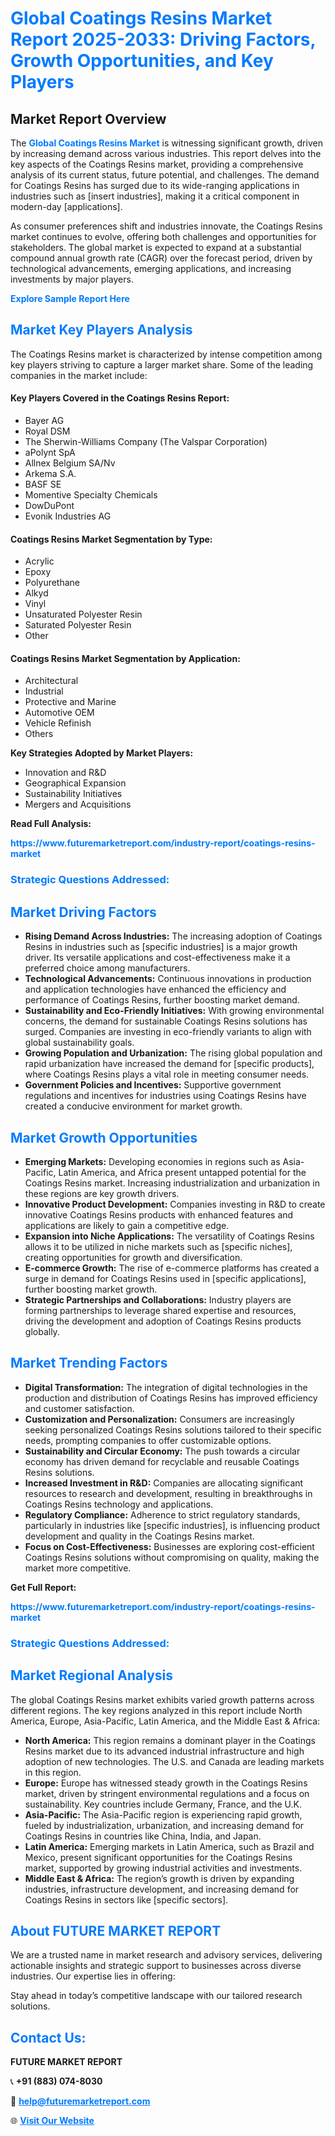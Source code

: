 <h1 style="color: #007BFF;">Global Coatings Resins Market Report 2025-2033: Driving Factors, Growth Opportunities, and Key Players</h1>

<section id="overview">
<h2>Market Report Overview</h2>
<p>The <a href="https://www.futuremarketreport.com/industry-report/coatings-resins-market" style="color: #007BFF; text-decoration: none;"><strong>Global Coatings Resins Market</strong></a> is witnessing significant growth, driven by increasing demand across various industries. This report delves into the key aspects of the Coatings Resins market, providing a comprehensive analysis of its current status, future potential, and challenges. The demand for Coatings Resins has surged due to its wide-ranging applications in industries such as [insert industries], making it a critical component in modern-day [applications].</p>
<p>As consumer preferences shift and industries innovate, the Coatings Resins market continues to evolve, offering both challenges and opportunities for stakeholders. The global market is expected to expand at a substantial compound annual growth rate (CAGR) over the forecast period, driven by technological advancements, emerging applications, and increasing investments by major players.</p>
</section>

<section id="overview">
<p><a href="https://www.futuremarketreport.com/request-sample/reportId=45903" style="color: #007BFF; text-decoration: none;"><strong>Explore Sample Report Here</strong></a></p>
</section>

<section id="key-players">
<h2 style="color: #007BFF;">Market Key Players Analysis</h2>
<p>The Coatings Resins market is characterized by intense competition among key players striving to capture a larger market share. Some of the leading companies in the market include:</p>
<h4>Key Players Covered in the Coatings Resins Report:</h4>
<ul><li>Bayer AG</li><li>Royal DSM</li><li>The Sherwin-Williams Company (The Valspar Corporation)</li><li>aPolynt SpA</li><li>Allnex Belgium SA/Nv</li><li>Arkema S.A.</li><li>BASF SE</li><li>Momentive Specialty Chemicals</li><li>DowDuPont</li><li>Evonik Industries AG</li></ul>
<h4>Coatings Resins Market Segmentation by Type:</h4>
<ul><li>Acrylic</li><li>Epoxy</li><li>Polyurethane</li><li>Alkyd</li><li>Vinyl</li><li>Unsaturated Polyester Resin</li><li>Saturated Polyester Resin</li><li>Other</li></ul>

<h4>Coatings Resins Market Segmentation by Application:</h4>
<ul><li>Architectural</li><li>Industrial</li><li>Protective and Marine</li><li>Automotive OEM</li><li>Vehicle Refinish</li><li>Others</li></ul>
<p><strong>Key Strategies Adopted by Market Players:</strong></p>
<ul>
<li>Innovation and R&D</li>
<li>Geographical Expansion</li>
<li>Sustainability Initiatives</li>
<li>Mergers and Acquisitions</li>
</ul>
</section>

<section>
<p><strong>Read Full Analysis: </strong></p><a href="https://www.futuremarketreport.com/industry-report/coatings-resins-market" style="color: #007BFF; text-decoration: none;"><strong>https://www.futuremarketreport.com/industry-report/coatings-resins-market</strong></a>
<h3 style="color: #007BFF;">Strategic Questions Addressed:</h3>
</section>

<section id="driving-factors">
<h2 style="color: #007BFF;">Market Driving Factors</h2>
<ul>
<li><strong>Rising Demand Across Industries:</strong> The increasing adoption of Coatings Resins in industries such as [specific industries] is a major growth driver. Its versatile applications and cost-effectiveness make it a preferred choice among manufacturers.</li>
<li><strong>Technological Advancements:</strong> Continuous innovations in production and application technologies have enhanced the efficiency and performance of Coatings Resins, further boosting market demand.</li>
<li><strong>Sustainability and Eco-Friendly Initiatives:</strong> With growing environmental concerns, the demand for sustainable Coatings Resins solutions has surged. Companies are investing in eco-friendly variants to align with global sustainability goals.</li>
<li><strong>Growing Population and Urbanization:</strong> The rising global population and rapid urbanization have increased the demand for [specific products], where Coatings Resins plays a vital role in meeting consumer needs.</li>
<li><strong>Government Policies and Incentives:</strong> Supportive government regulations and incentives for industries using Coatings Resins have created a conducive environment for market growth.</li>
</ul>
</section>

<section id="growth-opportunities">
<h2 style="color: #007BFF;">Market Growth Opportunities</h2>
<ul>
<li><strong>Emerging Markets:</strong> Developing economies in regions such as Asia-Pacific, Latin America, and Africa present untapped potential for the Coatings Resins market. Increasing industrialization and urbanization in these regions are key growth drivers.</li>
<li><strong>Innovative Product Development:</strong> Companies investing in R&D to create innovative Coatings Resins products with enhanced features and applications are likely to gain a competitive edge.</li>
<li><strong>Expansion into Niche Applications:</strong> The versatility of Coatings Resins allows it to be utilized in niche markets such as [specific niches], creating opportunities for growth and diversification.</li>
<li><strong>E-commerce Growth:</strong> The rise of e-commerce platforms has created a surge in demand for Coatings Resins used in [specific applications], further boosting market growth.</li>
<li><strong>Strategic Partnerships and Collaborations:</strong> Industry players are forming partnerships to leverage shared expertise and resources, driving the development and adoption of Coatings Resins products globally.</li>
</ul>
</section>

<section id="trending-factors">
<h2 style="color: #007BFF;">Market Trending Factors</h2>
<ul>
<li><strong>Digital Transformation:</strong> The integration of digital technologies in the production and distribution of Coatings Resins has improved efficiency and customer satisfaction.</li>
<li><strong>Customization and Personalization:</strong> Consumers are increasingly seeking personalized Coatings Resins solutions tailored to their specific needs, prompting companies to offer customizable options.</li>
<li><strong>Sustainability and Circular Economy:</strong> The push towards a circular economy has driven demand for recyclable and reusable Coatings Resins solutions.</li>
<li><strong>Increased Investment in R&D:</strong> Companies are allocating significant resources to research and development, resulting in breakthroughs in Coatings Resins technology and applications.</li>
<li><strong>Regulatory Compliance:</strong> Adherence to strict regulatory standards, particularly in industries like [specific industries], is influencing product development and quality in the Coatings Resins market.</li>
<li><strong>Focus on Cost-Effectiveness:</strong> Businesses are exploring cost-efficient Coatings Resins solutions without compromising on quality, making the market more competitive.</li>
</ul>
</section>

<section>
<p><strong>Get Full Report: </strong></p><a href="https://www.futuremarketreport.com/industry-report/coatings-resins-market" style="color: #007BFF; text-decoration: none;"><strong>https://www.futuremarketreport.com/industry-report/coatings-resins-market</strong></a>
<h3 style="color: #007BFF;">Strategic Questions Addressed:</h3>
</section>


<section id="regional-analysis">
<h2 style="color: #007BFF;">Market Regional Analysis</h2>
<p>The global Coatings Resins market exhibits varied growth patterns across different regions. The key regions analyzed in this report include North America, Europe, Asia-Pacific, Latin America, and the Middle East & Africa:</p>
<ul>
<li><strong>North America:</strong> This region remains a dominant player in the Coatings Resins market due to its advanced industrial infrastructure and high adoption of new technologies. The U.S. and Canada are leading markets in this region.</li>
<li><strong>Europe:</strong> Europe has witnessed steady growth in the Coatings Resins market, driven by stringent environmental regulations and a focus on sustainability. Key countries include Germany, France, and the U.K.</li>
<li><strong>Asia-Pacific:</strong> The Asia-Pacific region is experiencing rapid growth, fueled by industrialization, urbanization, and increasing demand for Coatings Resins in countries like China, India, and Japan.</li>
<li><strong>Latin America:</strong> Emerging markets in Latin America, such as Brazil and Mexico, present significant opportunities for the Coatings Resins market, supported by growing industrial activities and investments.</li>
<li><strong>Middle East & Africa:</strong> The region’s growth is driven by expanding industries, infrastructure development, and increasing demand for Coatings Resins in sectors like [specific sectors].</li>
</ul>
</section>

<footer>
<h2 style="color: #007BFF;">About FUTURE MARKET REPORT</h2>
<p>We are a trusted name in market research and advisory services, delivering actionable insights and strategic support to businesses across diverse industries. Our expertise lies in offering:</p>

<p>Stay ahead in today’s competitive landscape with our tailored research solutions.</p>

<h2 style="color: #007BFF;">Contact Us:</h2>
<p><strong>FUTURE MARKET REPORT</strong></p>
<p>📞 <strong>+91 (883) 074-8030</strong></p>
<p>📧 <strong><a href="mailto:help@futuremarketreport.com" style="color: #007BFF;">help@futuremarketreport.com</a></strong></p>
<p>🌐 <strong><a href="https://www.futuremarketreport.com/" style="color: #007BFF;">Visit Our Website</a></strong></p>
</footer>